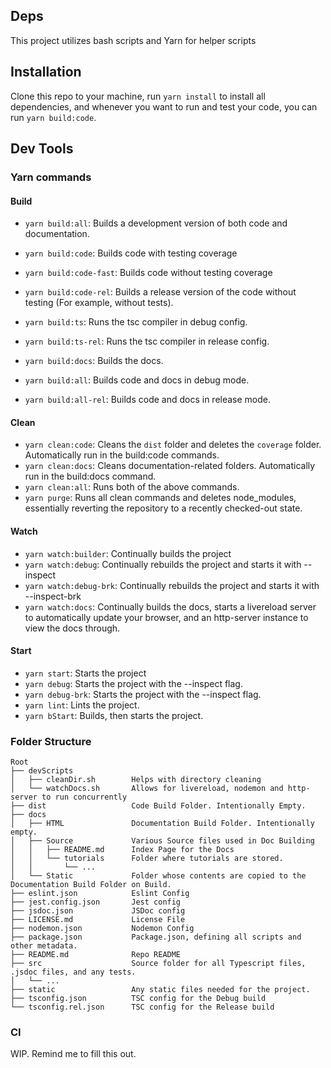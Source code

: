 ## Deps

This project utilizes bash scripts and Yarn for helper scripts

## Installation

Clone this repo to your machine, run `yarn install` to install all dependencies, and whenever you want to run and test your code, you can run `yarn build:code`.

## Dev Tools

### Yarn commands

#### Build
* `yarn build:all`: Builds a development version of both code and documentation.
* `yarn build:code`: Builds code with testing coverage
* `yarn build:code-fast`: Builds code without testing coverage
* `yarn build:code-rel`: Builds a release version of the code without testing (For example, without tests).

* `yarn build:ts`: Runs the tsc compiler in debug config.
* `yarn build:ts-rel`: Runs the tsc compiler in release config.
* `yarn build:docs`: Builds the docs.

* `yarn build:all`: Builds code and docs in debug mode.
* `yarn build:all-rel`: Builds code and docs in release mode.
    
#### Clean
* `yarn clean:code`: Cleans the `dist` folder and deletes the `coverage` folder. Automatically run in the build:code commands.
* `yarn clean:docs`: Cleans documentation-related folders. Automatically run in the build:docs command.
* `yarn clean:all`: Runs both of the above commands.
* `yarn purge`: Runs all clean commands and deletes node_modules, essentially reverting the repository to a recently checked-out state.

#### Watch
* `yarn watch:builder`: Continually builds the project
* `yarn watch:debug`: Continually rebuilds the project and starts it with --inspect
* `yarn watch:debug-brk`: Continually rebuilds the project and starts it with --inspect-brk
* `yarn watch:docs`: Continually builds the docs, starts a livereload server to automatically update your browser, and an http-server instance to view the docs through.

#### Start
* `yarn start`: Starts the project
* `yarn debug`: Starts the project with the --inspect flag.
* `yarn debug-brk`: Starts the project with the --inspect flag.
* `yarn lint`: Lints the project.
* `yarn bStart`: Builds, then starts the project.

### Folder Structure

```
Root
├── devScripts
│   ├── cleanDir.sh        Helps with directory cleaning
│   └── watchDocs.sh       Allows for livereload, nodemon and http-server to run concurrently
├── dist                   Code Build Folder. Intentionally Empty.
├── docs
│   ├── HTML               Documentation Build Folder. Intentionally empty.
│   ├── Source             Various Source files used in Doc Building
│   │   ├── README.md      Index Page for the Docs
│   │   └── tutorials      Folder where tutorials are stored.
│   │       └── ...
│   └── Static             Folder whose contents are copied to the Documentation Build Folder on Build.
├── eslint.json            Eslint Config
├── jest.config.json       Jest config
├── jsdoc.json             JSDoc config
├── LICENSE.md             License File
├── nodemon.json           Nodemon Config
├── package.json           Package.json, defining all scripts and other metadata.
├── README.md              Repo README
├── src                    Source folder for all Typescript files, .jsdoc files, and any tests.
│   └── ...
├── static                 Any static files needed for the project.
├── tsconfig.json          TSC config for the Debug build
└── tsconfig.rel.json      TSC config for the Release build
```

### CI
WIP. Remind me to fill this out.
